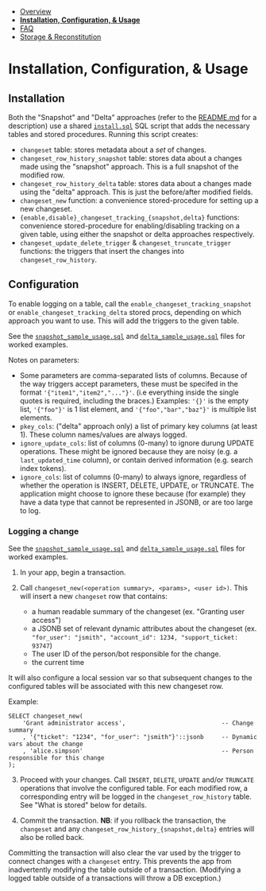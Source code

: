 - [Overview](./README.md)
- **[Installation, Configuration, & Usage](./INSTALL.md)**
- [FAQ](./FAQ.md)
- [Storage & Reconstitution](./STORAGE.md)


# Installation, Configuration, & Usage

## Installation

Both the "Snapshot" and "Delta" approaches (refer to the [README.md](./README.md) for a description) use a shared
[`install.sql`](./install.sql) SQL script that adds the necessary tables and stored procedures. Running this script creates:
- `changeset` table: stores metadata about a _set_ of changes.
- `changeset_row_history_snapshot` table: stores data about a changes made using the "snapshot" approach. This is
  a full snapshot of the modified row.
- `changeset_row_history_delta` table: stores data about a changes made using the "delta" approach. This is
  just the before/after modified fields.
- `changeset_new` function: a convenience stored-procedure for setting up a new changeset.
- `{enable,disable}_changeset_tracking_{snapshot,delta}` functions: convenience stored-procedure for enabling/disabling
  tracking on a given table, using either the snapshot or delta approaches respectively.
- `changeset_update_delete_trigger` & `changeset_truncate_trigger` functions: the triggers that insert the changes
  into `changeset_row_history`.


## Configuration

To enable logging on a table, call the `enable_changeset_tracking_snapshot` or
`enable_changeset_tracking_delta` stored procs, depending on which approach you want to use. This will
add the triggers to the given table.

See the [`snapshot_sample_usage.sql`](./snapshot_sample_usage.sql) and [`delta_sample_usage.sql`](./delta_sample_usage.sql)
files for worked examples.

Notes on parameters:
- Some parameters are comma-separated lists of columns. Because of the way triggers accept parameters, these must be
  specifed in the format `'{"item1","item2","..."}'`. (i.e everything inside the single quotes is required, including
  the braces.) Examples: `'{}'` is the empty list, `'{"foo"}'` is 1 list element, and `'{"foo","bar","baz"}'` is multiple list elements.
- `pkey_cols`: ("delta" approach only) a list of primary key columns (at least 1). These column names/values are always logged.
- `ignore_update_cols`: list of columns (0-many) to ignore durung UPDATE operations. These might be ignored because they are
   noisy (e.g. a `last_updated_time` column), or contain derived information (e.g. search index tokens).
- `ignore_cols`: list of columns (0-many) to always ignore, regardless of whether the operation is INSERT, DELETE, UPDATE,
  or TRUNCATE. The application might choose to ignore these because (for example) they have a data type that cannot be
  represented in JSONB, or are too large to log.


### Logging a change

See the [`snapshot_sample_usage.sql`](./snapshot_sample_usage.sql) and [`delta_sample_usage.sql`](./delta_sample_usage.sql)
files for worked examples.

1) In your app, begin a transaction.

2) Call `changeset_new(<operation summary>, <params>, <user id>)`. This will insert a new `changeset` row that contains:

   - a human readable summary of the changeset (ex. "Granting user access")
   - a JSONB set of relevant dynamic attributes about the changeset (ex. `"for_user": "jsmith", "account_id": 1234, "support_ticket: 93747`)
   - The user ID of the person/bot responsible for the change.
   - the current time

It will also configure a local session var so that subsequent changes to the configured tables will be associated with this
new changeset row.

Example:
```
SELECT changeset_new(
	'Grant administrator access',							-- Change summary
	, '{"ticket": "1234", "for_user": "jsmith"}'::jsonb		-- Dynamic vars about the change
	, 'alice.simpson'										-- Person responsible for this change
);
```

3) Proceed with your changes. Call `INSERT`, `DELETE`, `UPDATE` and/or `TRUNCATE` operations that involve the configured
table. For each modified row, a corresponding entry will be logged in the `changeset_row_history` table. See
"What is stored" below for details.

4) Commit the transaction. **NB**: if you rollback the transaction, the `changeset` and any
   `changeset_row_history_{snapshot,delta}` entries will also be rolled back.

Committing the transaction will also clear the var used by the trigger to connect changes with a `changeset` entry.
This prevents the app from inadvertently modifying the table outside of a transaction. (Modifying a logged
table outside of a transactions will throw a DB exception.)
